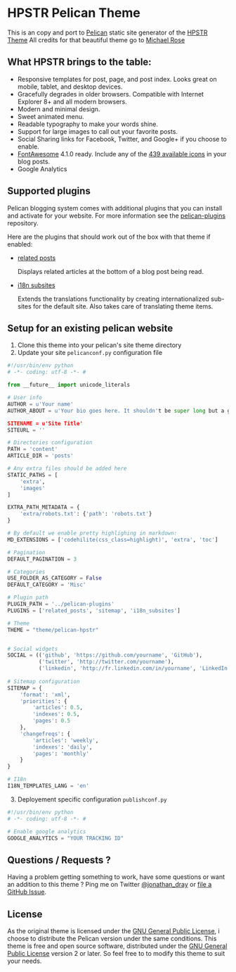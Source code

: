# HPSTR Pelican Theme

This is an copy and port to [Pelican](https://github.com/getpelican/pelican) static site generator of the [HPSTR Theme](https://github.com/mmistakes/hpstr-jekyll-theme)
All credits for that beautiful theme go to [Michael Rose](https://github.com/mmistakes)


## What HPSTR brings to the table:

* Responsive templates for post, page, and post index. Looks great on mobile, tablet, and desktop devices.
* Gracefully degrades in older browsers. Compatible with Internet Explorer 8+ and all modern browsers.
* Modern and minimal design.
* Sweet animated menu.
* Readable typography to make your words shine.
* Support for large images to call out your favorite posts.
* Social Sharing links for Facebook, Twitter, and Google+ if you choose to enable.
* [FontAwesome](http://fortawesome.github.io/Font-Awesome/) 4.1.0 ready. Include any of the [439 available icons](http://fortawesome.github.io/Font-Awesome/icons/) in your blog posts.
* Google Analytics


## Supported plugins

Pelican blogging system comes with additional plugins that you can install and activate for your website. For more information see the [pelican-plugins](https://github.com/getpelican/pelican-plugins) repository.

Here are the plugins that should work out of the box with that theme if enabled:

* [related posts](https://github.com/getpelican/pelican-plugins/tree/master/related_posts)

    Displays related articles at the bottom of a blog post being read.

* [i18n subsites](https://github.com/getpelican/pelican-plugins/tree/master/i18n_subsites)

    Extends the translations functionality by creating internationalized sub-sites for the default site. Also takes care of translating theme items.

  
## Setup for an existing pelican website

1. Clone this theme into your pelican's site theme directory
2. Update your site ```pelicanconf.py``` configuration file

``` python
#!/usr/bin/env python
# -*- coding: utf-8 -*- #

from __future__ import unicode_literals

# User info
AUTHOR = u'Your name'
AUTHOR_ABOUT = u'Your bio goes here. It shouldn't be super long but a good two sentences or two should suffice.'

SITENAME = u'Site Title'
SITEURL = ''

# Directories configuration
PATH = 'content'
ARTICLE_DIR = 'posts'

# Any extra files should be added here
STATIC_PATHS = [
    'extra',
    'images'
]

EXTRA_PATH_METADATA = {
    'extra/robots.txt': {'path': 'robots.txt'}
}

# By default we enable pretty highlighing in markdown:
MD_EXTENSIONS = ['codehilite(css_class=highlight)', 'extra', 'toc']

# Pagination
DEFAULT_PAGINATION = 3

# Categories
USE_FOLDER_AS_CATEGORY = False
DEFAULT_CATEGORY = 'Misc'

# Plugin path
PLUGIN_PATH = '../pelican-plugins'
PLUGINS = ['related_posts', 'sitemap', 'i18n_subsites']

# Theme
THEME = "theme/pelican-hpstr"


# Social widgets
SOCIAL = (('github', 'https://github.com/yourname', 'GitHub'),
          ('twitter', 'http://twitter.com/yourname'),
          ('linkedin', 'http://fr.linkedin.com/in/yourname', 'LinkedIn'),)
          
# Sitemap configuration
SITEMAP = {
    'format': 'xml',
    'priorities': {
        'articles': 0.5,
        'indexes': 0.5,
        'pages': 0.5
    },
    'changefreqs': {
        'articles': 'weekly',
        'indexes': 'daily',
        'pages': 'monthly'
    }
}

# I18n
I18N_TEMPLATES_LANG = 'en'

```

3. Deployement specific configuration ```publishconf.py```

``` python
#!/usr/bin/env python
# -*- coding: utf-8 -*- #

# Enable google analytics
GOOGLE_ANALYTICS = "YOUR TRACKING ID"
```


## Questions / Requests ?

Having a problem getting something to work, have some questions or want an addition to this theme ?
Ping me on Twitter [@jonathan_dray](http://twitter.com/jonathan_dray) or [file a GitHub Issue](https://github.com/spiroid/pelican-hpstr/issues/new).


## License

As the original theme is licensed under the [GNU General Public License](https://github.com/mmistakes/hpstr-jekyll-theme/blob/master/LICENSE), i choose to distribute the Pelican version
under the same conditions.
This theme is free and open source software, distributed under the [GNU General Public License](https://github.com/spiroid/pelican-hpstr/blob/master/LICENSE) version 2 or later. So feel free to to modify this theme to suit your needs.
